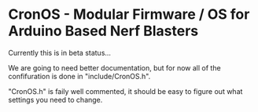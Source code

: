 # CronOS - Modular Firmware / OS for Arduino Based Nerf Blasters

Currently this is in beta status...

We are going to need better documentation, but for now all of the confifuration is done in "include/CronOS.h".

"CronOS.h" is faily well commented, it should be easy to figure out what settings you need to change.
